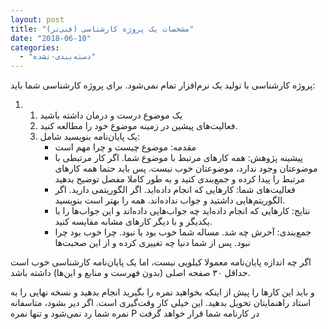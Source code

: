 ```yaml
---
layout: post
title: "مشخصات یک پروژه کارشناسی (فنی‌تر)"
date: "2018-06-10"
categories: 
  - "دسته‌بندی-نشده"
---
```


پروژه کارشناسی با تولید یک نرم‌افزار تمام نمی‌شود. برای پروژه کارشناسی شما باید:

1. 1. یک موضوع درست و درمان داشته باشید
    2. فعالیت‌های پیشین در زمینه موضوع خود را مطالعه کنید.
    3. یک پایان‌نامه بنویسید شامل:
        - مقدمه: موضوع چیست و چرا مهم است
        - پیشینه پژوهش: همه کارهای مرتبط با موضوع شما. اگر کار مرتبطی با موضوعتان وجود ندارد، موضوعتان خوب نیست. پس باید حتما همه کارهای مرتبط را پیدا کرده و جمع‌بندی کنید و به طور کاملا مفصل توضیح بدهید
        - فعالیت‌های شما: کارهایی که انجام داده‌اید. اگر الگوریتمی دارید. اگر الگوریتم‌هایی داشتید و جواب نداده‌اند. همه را بهتر است بنویسید.
        - نتایج: کارهایی که انجام داده‌اید چه جواب‌هایی داده‌اند و این جواب‌ها را با یکدیگر و با دیگر کارهای مشابه مقایسه کنید.
        - جمع‌بندی: آخرش چه شد. مساله شما خوب بود یا نبود. چرا خوب بود چرا نبود. پس از شما دنیا چه تغییری کرده و از این صحبت‌ها

اگر چه اندازه پایان‌نامه معمولا کیلویی نیست، اما یک پایان‌نامه کارشناسی خوب است حداقل ۳۰ صفحه اصلی (بدون فهرست و منابع و این‌ها) داشته باشد.

و باید این کارها را پیش از اینکه بخواهید نمره را بگیرید انجام بدهید و نسخه نهایی را به استاد راهنمایتان تحویل بدهید. این خیلی کار وقت‌گیری است. اگر دیر بشود، متاسفانه نمره شما رد نمی‌شود و تنها نمره P در کارنامه شما قرار خواهد گرفت
